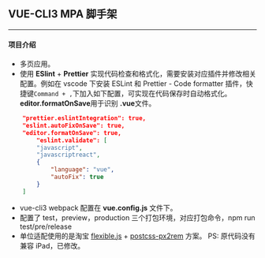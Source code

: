 ## VUE-CLI3 MPA 脚手架

---

#### 项目介绍

-   多页应用。
-   使用 **ESlint** + **Prettier** 实现代码检查和格式化，需要安装对应插件并修改相关配置。例如在 vscode 下安装 ESLint 和 Prettier - Code formatter 插件，快捷键`Command + ,`下加入如下配置，可实现在代码保存时自动格式化。**editor.formatOnSave**用于识别 **.vue**文件。

```json
    "prettier.eslintIntegration": true,
    "eslint.autoFixOnSave": true,
    "editor.formatOnSave": true,
        "eslint.validate": [
        "javascript",
        "javascriptreact",
        {
            "language": "vue",
            "autoFix": true
        }
    ]
```

-   vue-cli3 webpack 配置在 **vue.config.js** 文件下。
-   配置了 test，preview，production 三个打包环境，对应打包命令，npm run test/pre/release
-   单位适配使用的是淘宝 [flexible.js](http://www.w3cplus.com/mobile/lib-flexible-for-html5-layout.html) + [postcss-px2rem](https://github.com/songsiqi/px2rem-postcss) 方案。 PS: 原代码没有兼容 iPad，已修改。
